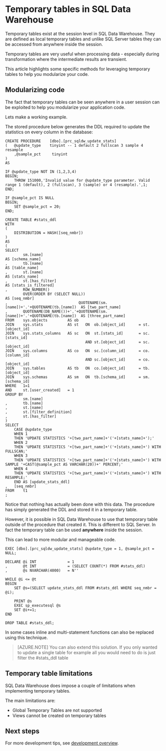 <properties
   pageTitle="Temporary tables in SQL Data Warehouse | Windows Azure"
   description="Tips for using temporary tables in Azure SQL Data Warehouse for developing solutions."
   services="sql-data-warehouse"
   documentationCenter="NA"
   authors="twounder"
   manager="barbkess"
   editor=""/>

<tags
	ms.service="sql-data-warehouse"
	ms.date="10/19/2015"
	wacn.date=""/>

# Temporary tables in SQL Data Warehouse
Temporary tables exist at the session level in SQL Data Warehouse. They are defined as local temporary tables and unlike SQL Server tables they can be accessed from anywhere inside the session.

Temporary tables are very useful when processing data - especially during transformation where the intermediate results are transient.

This article highlights some specific methods for leveraging temporary tables to help you modularize your code. 

## Modularizing code

The fact that temporary tables can be seen anywhere in a user session can be exploited to help you modularize your application code.

Lets make a working example. 

The stored procedure below generates the DDL required to update the statistics on every column in the database:

```
CREATE PROCEDURE    [dbo].[prc_sqldw_update_stats]
(   @update_type    tinyint -- 1 default 2 fullscan 3 sample 4 resample
	,@sample_pct     tinyint
)
AS

IF @update_type NOT IN (1,2,3,4)
BEGIN;
    THROW 151000,'Invalid value for @update_type parameter. Valid range 1 (default), 2 (fullscan), 3 (sample) or 4 (resample).',1;
END;

IF @sample_pct IS NULL
BEGIN;
    SET @sample_pct = 20;
END;

CREATE TABLE #stats_ddl
WITH
(
	DISTRIBUTION = HASH([seq_nmbr])
)
AS
(
SELECT
		sm.[name]				                                                AS [schema_name]
,		tb.[name]				                                                AS [table_name]
,		st.[name]				                                                AS [stats_name]
,		st.[has_filter]			                                                AS [stats_is_filtered]
,       ROW_NUMBER()
        OVER(ORDER BY (SELECT NULL))                                            AS [seq_nmbr]
,								 QUOTENAME(sm.[name])+'.'+QUOTENAME(tb.[name])  AS [two_part_name]
,		QUOTENAME(DB_NAME())+'.'+QUOTENAME(sm.[name])+'.'+QUOTENAME(tb.[name])  AS [three_part_name]
FROM	sys.objects			AS ob
JOIN	sys.stats			AS st	ON	ob.[object_id]		= st.[object_id]
JOIN	sys.stats_columns	AS sc	ON	st.[stats_id]		= sc.[stats_id]
									AND st.[object_id]		= sc.[object_id]
JOIN	sys.columns			AS co	ON	sc.[column_id]		= co.[column_id]
									AND	sc.[object_id]		= co.[object_id]
JOIN	sys.tables			AS tb	ON	co.[object_id]		= tb.[object_id]
JOIN	sys.schemas			AS sm	ON	tb.[schema_id]		= sm.[schema_id]
WHERE	1=1
AND		st.[user_created]   = 1
GROUP BY
		sm.[name]
,		tb.[name]
,		st.[name]
,		st.[filter_definition]
,		st.[has_filter]
)
SELECT
    CASE @update_type
    WHEN 1
    THEN 'UPDATE STATISTICS '+[two_part_name]+'('+[stats_name]+');'
    WHEN 2
    THEN 'UPDATE STATISTICS '+[two_part_name]+'('+[stats_name]+') WITH FULLSCAN;'
    WHEN 3
    THEN 'UPDATE STATISTICS '+[two_part_name]+'('+[stats_name]+') WITH SAMPLE '+CAST(@sample_pct AS VARCHAR(20))+' PERCENT;'
    WHEN 4
    THEN 'UPDATE STATISTICS '+[two_part_name]+'('+[stats_name]+') WITH RESAMPLE;'
    END AS [update_stats_ddl]
,   [seq_nmbr]
FROM    t1
;
```

Notice that nothing has actually been done with this data. The procedure has simply generated the DDL and stored it in a temporary table.

However, it is possible in SQL Data Warehouse to use that temporary table outside of the procedure that created it. This is different to SQL Server. In fact the temporary table can be used **anywhere** inside the session.

This can lead to more modular and manageable code.

```
EXEC [dbo].[prc_sqldw_update_stats] @update_type = 1, @sample_pct = NULL;

DECLARE @i INT              = 1
,       @t INT              = (SELECT COUNT(*) FROM #stats_ddl)
,       @s NVARCHAR(4000)   = N''

WHILE @i <= @t
BEGIN
    SET @s=(SELECT update_stats_ddl FROM #stats_ddl WHERE seq_nmbr = @i);

    PRINT @s
    EXEC sp_executesql @s
    SET @i+=1;
END

DROP TABLE #stats_ddl;
```

In some cases inline and multi-statement functions can also be replaced using this technique.

> [AZURE.NOTE] You can also extend this solution. If you only wanted to update a single table for example all you would need to do is just filter the #stats_ddl table

## Temporary table limitations
SQL Data Warehouse does impose a couple of limitations when implementing temporary tables.

The main limitations are:

- Global Temporary Tables are not supported
- Views cannot be created on temporary tables


## Next steps
For more development tips, see [development overview][].

<!--Image references-->

<!--Article references-->
[development overview]: sql-data-warehouse-overview-develop.md

<!--MSDN references-->

<!--Other Web references-->
